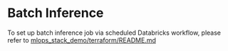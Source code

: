 # Batch Inference
To set up batch inference job via scheduled Databricks workflow, please refer to [mlops_stack_demo/terraform/README.md](../../terraform/README.md#setting-up-batch-inference-job)
